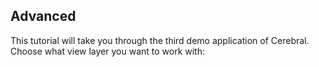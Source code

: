 ## Advanced

This tutorial will take you through the third demo application of Cerebral. Choose what view layer you want to work with:
